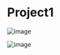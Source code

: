 # Project1

![image](https://github.com/Shans-Fun-Time/Project1/assets/105845001/2fb404aa-9ebf-4eaf-bd9b-ed39e0316c4d)


![image](https://github.com/Shans-Fun-Time/Project1/assets/105845001/b0ed70a9-f0d5-4dd4-a028-2e5ee07a2944)
